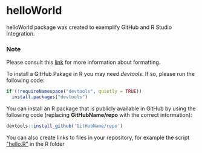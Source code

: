 # helloWorld
helloWorld package was created to exemplify GitHub and R Studio Integration. 
### Note 

Please consult this [link]( https://docs.github.com/en/get-started/writing-on-github/getting-startedwith-writing-and-formatting-on-github/basic-writing-and-formatting-syntax) for more information about formatting. 

To install a GitHub Pakage in R you may need *devtools*. If so, please run the following code: 
```R 
if (!requireNamespace("devtools", quietly = TRUE))
  install.packages("devtools")
```

You can install an R package that is publicly available in GitHub by using the following code (replacing **GitHubName/repo** with the correct information): 

```R 
devtools::install_github('GitHubName/repo')
```

You can also create links to files in your repository, for example the script ["hello.R"](R/hello.R) in the R folder  
